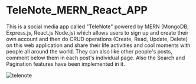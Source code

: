 # TeleNote_MERN_React_APP
This is a social media app called "TeleNote" powered by MERN (MongoDB, Express.js, React.js Node.js) which allows users to sign up and create their own account and then do CRUD operations (Create, Read, Update, Delete) on this web application and share their life activities and cool moments with people all around the world.
They can also like other people's posts, comment below them in each post's individual page. Also the Search and Pagination features have been implemented in it.

![telenote](https://github.com/MatinT-SA/TeleNote_MERN_React_APP/assets/85360666/f1f0e3fe-2dc1-46f6-87f1-910c26209322)
